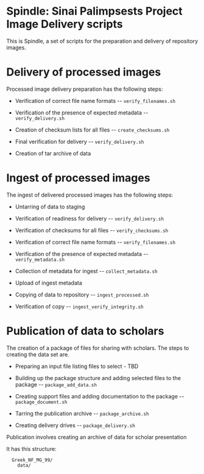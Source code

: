 # Spindle: Sinai Palimpsests Project Image Delivery scripts

This is Spindle, a set of scripts for the preparation and delivery of 
repository images.

# Delivery of processed images

Processed image delivery preparation has the following steps:

* Verification of correct file name formats -- `verify_filenames.sh`

* Verification of the presence of expected metadata -- `verify_delivery.sh`

* Creation of checksum lists for all files -- `create_checksums.sh`

* Final verification for delivery -- `verify_delivery.sh`

* Creation of tar archive of data

# Ingest of processed images

The ingest of delivered processed images has the following steps:

* Untarring of data to staging

* Verification of readiness for delivery -- `verify_delivery.sh`

* Verification of checksums for all files -- `verify_checksums.sh`

* Verification of correct file name formats -- `verify_filenames.sh`

* Verification of the presence of expected metadata -- `verify_metadata.sh`

* Collection of metadata for ingest -- `collect_metadata.sh`

* Upload of ingest metadata

* Copying of data to repository -- `ingest_processed.sh`

* Verification of copy -- `ingest_verify_integrity.sh`

# Publication of data to scholars

The creation of a package of files for sharing with scholars. The steps to
creating the data set are. 


* Preparing an input file listing files to select - TBD

* Building up the package structure and adding selected files to the package --
  `package_add_data.sh`

* Creating support files and adding documentation to the package --
  `package_document.sh`

* Tarring the publication archive -- `package_archive.sh`

* Creating delivery drives -- `package_delivery.sh`

Publication involves creating an archive of data for scholar presentation

It has this structure:

      Greek_NF_MG_99/
        data/
                     

